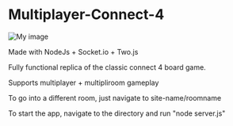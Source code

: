 # Multiplayer-Connect-4

![My image](http://i.imgur.com/ru7vnbO.png)

Made with NodeJs + Socket.io + Two.js

Fully functional replica of the classic connect 4 board game.

Supports multiplayer + multipliroom gameplay

To go into a different room, just navigate to site-name/roomname

To start the app, navigate to the directory and run "node server.js"
